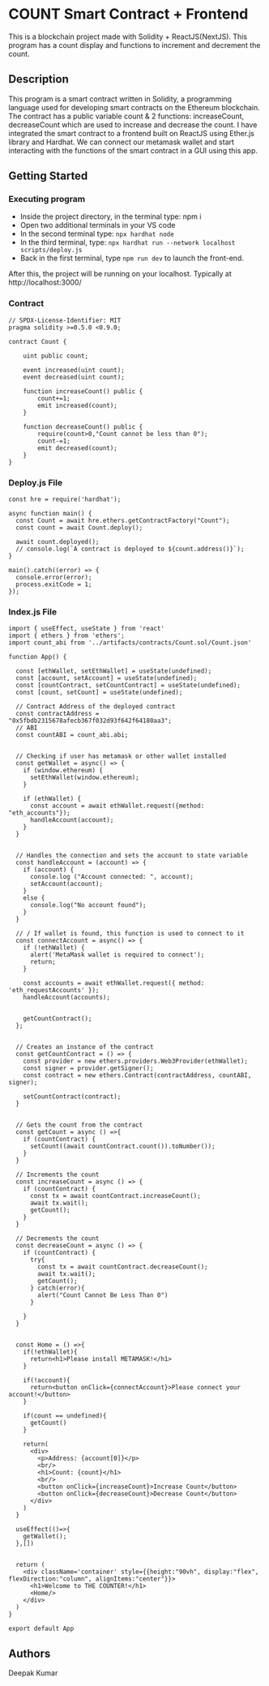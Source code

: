 # COUNT Smart Contract + Frontend

This is a blockchain project made with Solidity + ReactJS(NextJS). This program has a count display and functions to increment and decrement the count.

## Description

This program is a smart contract written in Solidity, a programming language used for developing smart contracts on the Ethereum blockchain. The contract has a public variable count & 2 functions: increaseCount, decreaseCount which are used to increase and decrease the count. I have integrated the smart contract to a frontend built on ReactJS using Ether.js library and Hardhat. We can connect our metamask wallet and start interacting with the functions of the smart contract in a GUI using this app.

## Getting Started

### Executing program

- Inside the project directory, in the terminal type: npm i
- Open two additional terminals in your VS code
- In the second terminal type: ```npx hardhat node```
- In the third terminal, type: ```npx hardhat run --network localhost scripts/deploy.js```
- Back in the first terminal, type ```npm run dev``` to launch the front-end.
  
After this, the project will be running on your localhost. 
Typically at http://localhost:3000/
### Contract
```
// SPDX-License-Identifier: MIT
pragma solidity >=0.5.0 <0.9.0;

contract Count {
    
    uint public count;

    event increased(uint count);
    event decreased(uint count);

    function increaseCount() public {
        count+=1;
        emit increased(count);
    }

    function decreaseCount() public {
        require(count>0,"Count cannot be less than 0");
        count-=1;
        emit decreased(count);
    }
}
```
### Deploy.js File

```
const hre = require('hardhat');

async function main() {
  const Count = await hre.ethers.getContractFactory("Count");
  const count = await Count.deploy();

  await count.deployed();
  // console.log(`A contract is deployed to ${count.address()}`);
}

main().catch((error) => {
  console.error(error);
  process.exitCode = 1;
});
```

### Index.js File
```
import { useEffect, useState } from 'react'
import { ethers } from 'ethers';
import count_abi from '../artifacts/contracts/Count.sol/Count.json'

function App() {

  const [ethWallet, setEthWallet] = useState(undefined);
  const [account, setAccount] = useState(undefined);
  const [countContract, setCountContract] = useState(undefined);
  const [count, setCount] = useState(undefined);
  
  // Contract Address of the deployed contract
  const contractAddress = "0x5fbdb2315678afecb367f032d93f642f64180aa3";
  // ABI
  const countABI = count_abi.abi;


  // Checking if user has metamask or other wallet installed
  const getWallet = async() => {
    if (window.ethereum) {
      setEthWallet(window.ethereum);
    }

    if (ethWallet) {
      const account = await ethWallet.request({method: "eth_accounts"});
      handleAccount(account);
    }
  }


  // Handles the connection and sets the account to state variable
  const handleAccount = (account) => {
    if (account) {
      console.log ("Account connected: ", account);
      setAccount(account);
    }
    else {
      console.log("No account found");
    }
  }

  // / If wallet is found, this function is used to connect to it
  const connectAccount = async() => {
    if (!ethWallet) {
      alert('MetaMask wallet is required to connect');
      return;
    }
  
    const accounts = await ethWallet.request({ method: 'eth_requestAccounts' });
    handleAccount(accounts);
    

    getCountContract();
  };


  // Creates an instance of the contract
  const getCountContract = () => {
    const provider = new ethers.providers.Web3Provider(ethWallet);
    const signer = provider.getSigner();
    const contract = new ethers.Contract(contractAddress, countABI, signer);
 
    setCountContract(contract);
  }


  // Gets the count from the contract
  const getCount = async () =>{
    if (countContract) {
      setCount((await countContract.count()).toNumber());
    }
  }

  // Increments the count
  const increaseCount = async () => {
    if (countContract) {
      const tx = await countContract.increaseCount();
      await tx.wait();
      getCount();
    }
  }

  // Decrements the count
  const decreaseCount = async () => {
    if (countContract) {
      try{
        const tx = await countContract.decreaseCount();
        await tx.wait();
        getCount();
      } catch(error){
        alert("Count Cannot Be Less Than 0")
      }
      
    }
  }


  const Home = () =>{
    if(!ethWallet){
      return<h1>Please install METAMASK!</h1>
    }

    if(!account){
      return<button onClick={connectAccount}>Please connect your account!</button>
    }

    if(count == undefined){
      getCount()
    }

    return(
      <div>
        <p>Address: {account[0]}</p>
        <br/>
        <h1>Count: {count}</h1>
        <br/>
        <button onClick={increaseCount}>Increase Count</button>
        <button onClick={decreaseCount}>Decrease Count</button>
      </div>
    )
  }

  useEffect(()=>{
    getWallet();
  },[])


  return (
    <div className='container' style={{height:"90vh", display:"flex", flexDirection:"column", alignItems:"center"}}>
      <h1>Welcome to THE COUNTER!</h1>
      <Home/>
    </div>
  )
}

export default App
```
## Authors

Deepak Kumar
